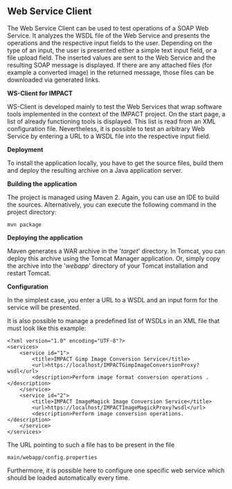 Web Service Client
------------------

The Web Service Client can be used to test operations of a SOAP Web Service.
It analyzes the WSDL file of the Web Service and presents the operations and 
the respective input fields to the user. Depending on the type of an input,
the user is presented either a simple text input field, or a file upload field.
The inserted values are sent to the Web Service and the resulting SOAP message
is displayed. If there are any attached files (for example a converted image) in
the returned message, those files can be downloaded via generated links.
	
**WS-Client for IMPACT**

WS-Client is developed mainly to test the Web Services that wrap software tools
implemented in the context of the IMPACT project. On the start page, a list of
already functioning tools is displayed. This list is read from an XML configuration file.
Nevertheless, it is possible to test an arbitrary Web Service by entering a URL
to a WSDL file into the respective input field.
	
	
**Deployment**

To install the application locally, you have to get the source files, build them and deploy 
the resulting archive on a Java application server.
	
**Building the application**

The project is managed using Maven 2. Again, you can use an IDE to build the sources.
Alternatively, you can execute the following command in the project directory:
	
    mvn package
	
**Deploying the application**

Maven generates a WAR archive in the '*target*' directory. In Tomcat, you can deploy 
this archive using the Tomcat Manager application. Or, simply copy the archive into the '*webapp*' directory of your Tomcat installation and restart Tomcat.
	
**Configuration**

In the simplest case, you enter a URL to a WSDL and an input form for the service will be presented.

It is also possible to manage a predefined list of WSDLs in an XML file that must look like this example:

    <?xml version="1.0" encoding="UTF-8"?>
    <services>
        <service id="1">
    	    <title>IMPACT Gimp Image Conversion Service</title>
    	    <url>https://localhost/IMPACTGimpImageConversionProxy?wsdl</url>
    	    <description>Perform image format conversion operations .</description>
        </service>
	    <service id="2">
		    <title>IMPACT ImageMagick Image Conversion Service</title>
		    <url>https://localhost/IMPACTImageMagickProxy?wsdl</url>
		    <description>Perform image conversion operations.</description>
	    </service>
    </services>
	
The URL pointing to such a file has to be present in the file 

    main/webapp/config.properties
	

Furthermore, it is possible here to configure one specific web service which should be loaded automatically every time.
